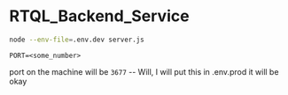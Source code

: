 # RTQL_Backend_Service

```bash
node --env-file=.env.dev server.js
```

```env
PORT=<some_number>
```

port on the machine will be `3677`
-- Will, I will put this in .env.prod it will be okay
